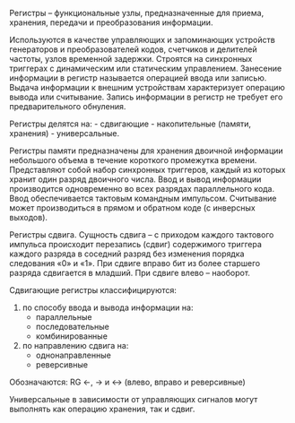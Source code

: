 Регистры – функциональные узлы, предназначенные для приема, хранения, передачи и преобразования информации.

Используются в качестве управляющих и запоминающих устройств генераторов и преобразователей кодов, счетчиков и делителей частоты, узлов временной задержки. Строятся на синхронных триггерах с динамическим или статическим управлением. Занесение информации в регистр называется операцией ввода или записью. Выдача информации к внешним устройствам характеризует операцию вывода или считывание. Запись информации в регистр не требует его предварительного обнуления.

Регистры делятся на:
	- сдвигающие
	- накопительные (памяти, хранения)
	- универсальные.

Регистры памяти предназначены для хранения двоичной информации небольшого объема в течение короткого промежутка времени. Представляют собой набор синхронных триггеров, каждый из которых хранит один разряд двоичного числа. Ввод и вывод информации производится одновременно во всех разрядах параллельного кода. Ввод обеспечивается тактовым командным импульсом. Считывание может производиться в прямом и обратном коде (с инверсных выходов).

Регистры сдвига. Сущность сдвига – с приходом каждого тактового импульса происходит перезапись (сдвиг) содержимого триггера каждого разряда в соседний разряд без изменения порядка следования «0» и «1». При сдвиге вправо бит из более старшего разряда сдвигается в младший. При сдвиге влево – наоборот.

Сдвигающие регистры классифицируются:
1. по способу ввода и вывода информации на:
	- параллельные
	- последовательные
	- комбинированные
2. по направлению сдвига на:
	- однонаправленные
	- реверсивные

Обозначаются: RG ←, → и ↔ (влево, вправо и реверсивные)

Универсальные в зависимости от управляющих сигналов могут выполнять как операцию хранения, так и сдвиг.